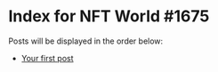 # Index for NFT World #1675
Posts will be displayed in the order below:

- [Your first post](./001-first.md)


